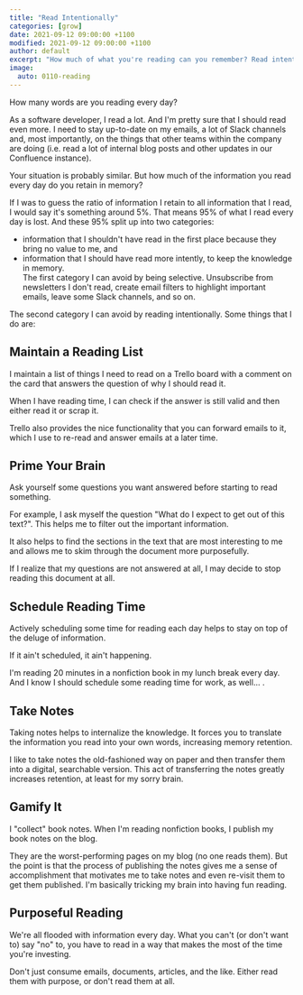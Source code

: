```yaml
---
title: "Read Intentionally"
categories: [grow]
date: 2021-09-12 09:00:00 +1100
modified: 2021-09-12 09:00:00 +1100
author: default
excerpt: "How much of what you're reading can you remember? Read intentionally to increase memory retention."
image:
  auto: 0110-reading
---
```


How many words are you reading every day?

As a software developer, I read a lot. And I'm pretty sure that I should read even more. I need to stay up-to-date on my emails, a lot of Slack channels and, most importantly, on the things that other teams within the company are doing (i.e. read a lot of internal blog posts and other updates in our Confluence instance).

Your situation is probably similar. But how much of the information you read every day do you retain in memory?

If I was to guess the ratio of information I retain to all information that I read, I would say it's something around 5%. That means 95% of what I read every day is lost. And these 95% split up into two categories:

- information that I shouldn't have read in the first place because they bring no value to me, and
- information that I should have read more intently, to keep the knowledge in memory.  
  The first category I can avoid by being selective. Unsubscribe from newsletters I don't read, create email filters to highlight important emails, leave some Slack channels, and so on.

The second category I can avoid by reading intentionally. Some things that I do are:

## Maintain a Reading List

I maintain a list of things I need to read on a Trello board with a comment on the card that answers the question of why I should read it. 

When I have reading time, I can check if the answer is still valid and then either read it or scrap it. 

Trello also provides the nice functionality that you can forward emails to it, which I use to re-read and answer emails at a later time.

## Prime Your Brain

Ask yourself some questions you want answered before starting to read something. 

For example, I ask myself the question "What do I expect to get out of this text?". This helps me to filter out the important information.

It also helps to find the sections in the text that are most interesting to me and allows me to skim through the document more purposefully.

If I realize that my questions are not answered at all, I may decide to stop reading this document at all.

## Schedule Reading Time
Actively scheduling some time for reading each day helps to stay on top of the deluge of information. 

If it ain't scheduled, it ain't happening. 

I'm reading 20 minutes in a nonfiction book in my lunch break every day. And I know I should schedule some reading time for work, as well... .

## Take Notes

Taking notes helps to internalize the knowledge. It forces you to translate the information you read into your own words, increasing memory retention.

I like to take notes the old-fashioned way on paper and then transfer them into a digital, searchable version. This act of transferring the notes greatly increases retention, at least for my sorry brain.

## Gamify It

I "collect" book notes. When I'm reading nonfiction books, I publish my book notes on the blog. 

They are the worst-performing pages on my blog (no one reads them). But the point is that the process of publishing the notes gives me a sense of accomplishment that motivates me to take notes and even re-visit them to get them published. I'm basically tricking my brain into having fun reading.

## Purposeful Reading

We're all flooded with information every day. What you can't (or don't want to) say "no" to, you have to read in a way that makes the most of the time you're investing. 

Don't just consume emails, documents, articles, and the like. Either read them with purpose, or don't read them at all.